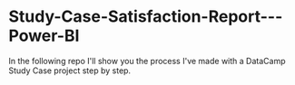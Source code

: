 # Study-Case-Satisfaction-Report---Power-BI
In the following repo I'll show you the process I've made with a DataCamp Study Case project step by step.
